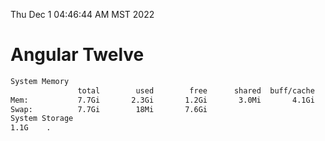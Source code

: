 Thu Dec  1 04:46:44 AM MST 2022

# Angular Twelve

```bash
System Memory
               total        used        free      shared  buff/cache   available
Mem:           7.7Gi       2.3Gi       1.2Gi       3.0Mi       4.1Gi       4.9Gi
Swap:          7.7Gi        18Mi       7.6Gi
System Storage
1.1G	.
```
